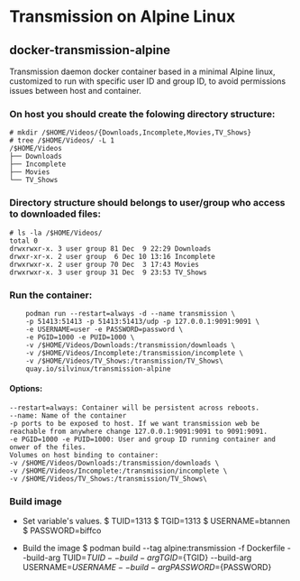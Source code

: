 # Transmission on Alpine Linux
## docker-transmission-alpine
Transmission daemon docker container based in a minimal Alpine linux, customized to run with specific user ID and group ID, to avoid permissions issues between host and container.

### On host you should create the folowing directory structure:

```
# mkdir /$HOME/Videos/{Downloads,Incomplete,Movies,TV_Shows}
# tree /$HOME/Videos/ -L 1
/$HOME/Videos
├── Downloads
├── Incomplete
├── Movies
└── TV_Shows
```
### Directory structure should belongs to user/group who access to downloaded files:

```
# ls -la /$HOME/Videos/
total 0
drwxrwxr-x. 3 user group 81 Dec  9 22:29 Downloads
drwxr-xr-x. 2 user group  6 Dec 10 13:16 Incomplete
drwxrwxr-x. 2 user group 70 Dec  3 17:43 Movies
drwxrwxr-x. 3 user group 31 Dec  9 23:53 TV_Shows

```

### Run the container:

```
    podman run --restart=always -d --name transmission \
    -p 51413:51413 -p 51413:51413/udp -p 127.0.0.1:9091:9091 \
    -e USERNAME=user -e PASSWORD=password \
    -e PGID=1000 -e PUID=1000 \
    -v /$HOME/Videos/Downloads:/transmission/downloads \
    -v /$HOME/Videos/Incomplete:/transmission/incomplete \
    -v /$HOME/Videos/TV_Shows:/transmission/TV_Shows\
    quay.io/silvinux/transmission-alpine

```
#### Options:

```
--restart=always: Container will be persistent across reboots.
--name: Name of the container
-p ports to be exposed to host. If we want transmission web be reachable from anywhere change 127.0.0.1:9091:9091 to 9091:9091.
-e PGID=1000 -e PUID=1000: User and group ID running container and onwer of the files.
Volumes on host binding to container:
-v /$HOME/Videos/Downloads:/transmission/downloads \
-v /$HOME/Videos/Incomplete:/transmission/incomplete \
-v /$HOME/Videos/TV_Shows:/transmission/TV_Shows\

```

### Build image

- Set variable's values.
$ TUID=1313
$ TGID=1313
$ USERNAME=btannen
$ PASSWORD=biffco

- Build the image
$ podman build --tag alpine:transmission -f Dockerfile --build-arg TUID=${TUID} --build-arg TGID=${TGID} --build-arg USERNAME=${USERNAME} --build-arg PASSWORD=${PASSWORD}
